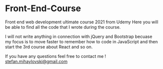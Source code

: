 # Front-End-Course
Front end web development ultimate course 2021 from Udemy
Here you will be able to find all the code that  I wrote during the course.

I will not write anything in connection with jQuery and Bootstrap becuase my focus is to move faster to remember how to 
code in JavaScript and then start the 3rd course about React and so on.

If you have any questions feel free to contact me !
stefan.mihaylovski@gmail.com
